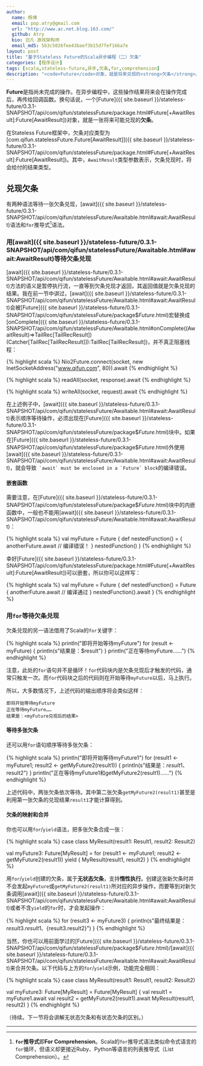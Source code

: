 ```yaml
---
author:
  name: 杨博
  email: pop.atry@gmail.com
  url: "http://www.ac.net.blog.163.com/"
  github: Atry
  bio: 岂凡 游戏架构师
  email_md5: 5b3c5026fee43baef3b15d7fef166a7e
layout: post
title: "基于Stateless Future的Scala异步编程（二）欠条"
categories: [程序设计]
tags: [scala,stateless-future,异步,欠条,for,comprehension]
description: "<code>Future</code>对象，就是将来兑现的<strong>欠条</strong>。"
---
```


**Future**是指尚未完成的操作。在异步编程中，这些操作结果将来会在操作完成后，再传给回调函数。换句话说，一个[Future]({{ site.baseurl }}/stateless-future/0.3.1-SNAPSHOT/api/com/qifun/statelessFuture/package.html#Future[+AwaitResult]:Future[AwaitResult])对象，就是一张将来可能兑现的**欠条**。

在Stateless Future框架中，欠条对应类型为[com.qifun.statelessFuture.Future[AwaitResult]]({{ site.baseurl }}/stateless-future/0.3.1-SNAPSHOT/api/com/qifun/statelessFuture/package.html#Future[+AwaitResult]:Future[AwaitResult])。其中，`AwaitResult`类型参数表示，欠条兑现时，将会给付的结果类型。

## 兑现欠条

有两种语法等待一张欠条兑现，[await]({{ site.baseurl }}/stateless-future/0.3.1-SNAPSHOT/api/com/qifun/statelessFuture/Awaitable.html#await:AwaitResult)语法和`for`推导式[^ForComprehension]语法。

### 用[await]({{ site.baseurl }}/stateless-future/0.3.1-SNAPSHOT/api/com/qifun/statelessFuture/Awaitable.html#await:AwaitResult)等待欠条兑现

[await]({{ site.baseurl }}/stateless-future/0.3.1-SNAPSHOT/api/com/qifun/statelessFuture/Awaitable.html#await:AwaitResult)方法的语义是暂停执行流，一直等到欠条兑现才返回，其返回值就是欠条兑现的结果。我在前一节中讲过，[await]({{ site.baseurl }}/stateless-future/0.3.1-SNAPSHOT/api/com/qifun/statelessFuture/Awaitable.html#await:AwaitResult)会被[Future]({{ site.baseurl }}/stateless-future/0.3.1-SNAPSHOT/api/com/qifun/statelessFuture/package$$Future$.html)宏替换成[onComplete]({{ site.baseurl }}/stateless-future/0.3.1-SNAPSHOT/api/com/qifun/statelessFuture/Awaitable.html#onComplete((AwaitResult)⇒TailRec[TailRecResult])(Catcher[TailRec[TailRecResult]]):TailRec[TailRecResult])，并不真正阻塞线程：

{% highlight scala %}
Nio2Future.connect(socket, new InetSocketAddress("www.qifun.com", 80)).await
{% endhighlight %}

{% highlight scala %}
readAll(socket, response).await
{% endhighlight %}

{% highlight scala %}
writeAll(socket, request).await
{% endhighlight %}

在上述例子中，[await]({{ site.baseurl }}/stateless-future/0.3.1-SNAPSHOT/api/com/qifun/statelessFuture/Awaitable.html#await:AwaitResult)表示顺序等待操作，必须出现在[Future]({{ site.baseurl }}/stateless-future/0.3.1-SNAPSHOT/api/com/qifun/statelessFuture/package$$Future$.html)块中。如果在[Future]({{ site.baseurl }}/stateless-future/0.3.1-SNAPSHOT/api/com/qifun/statelessFuture/package$$Future$.html)外使用[await]({{ site.baseurl }}/stateless-future/0.3.1-SNAPSHOT/api/com/qifun/statelessFuture/Awaitable.html#await:AwaitResult)，就会导致``` `await` must be enclosed in a `Future` block```的编译错误。

#### 嵌套函数

需要注意，在[Future]({{ site.baseurl }}/stateless-future/0.3.1-SNAPSHOT/api/com/qifun/statelessFuture/package$$Future$.html)块中的内嵌函数中，一般也不能用[await]({{ site.baseurl }}/stateless-future/0.3.1-SNAPSHOT/api/com/qifun/statelessFuture/Awaitable.html#await:AwaitResult)：

{% highlight scala %}
val myFuture = Future {
  def nestedFunction() = {
    anotherFuture.await // 编译错误！
  }
  nestedFunction()
}
{% endhighlight %}

幸好[Future]({{ site.baseurl }}/stateless-future/0.3.1-SNAPSHOT/api/com/qifun/statelessFuture/package.html#Future[+AwaitResult]:Future[AwaitResult])可以嵌套，所以你可以这样写：

{% highlight scala %}
val myFuture = Future {
  def nestedFunction() = Future {
    anotherFuture.await // 编译通过
  }
  nestedFunction().await
}
{% endhighlight %}

### 用`for`等待欠条兑现

欠条兑现的另一语法借用了Scala的`for`关键字：

{% highlight scala %}
println("即将开始等待myFuture")
for (result <- myFuture) {
  println(s"结果是：$result")
}
println("正在等待myFuture……")
{% endhighlight %}

注意，此处的`for`语句并不是循环！`for`代码块内是欠条兑现后才触发的代码，通常只触发一次。而`for`代码块之后的代码则在开始等待`myFuture`以后，马上执行。


所以，大多数情况下，上述代码的输出顺序将会类似这样：

    即将开始等待myFuture
    正在等待myFuture……
    结果是：<myFuture兑现后的结果>

#### 等待多张欠条

还可以用`for`语句顺序等待多张欠条：

{% highlight scala %}
println("即将开始等待myFuture1")
for (result1 <- myFuture1; result2 <- getMyFuture2(result1)) {
  println(s"结果是：$result1、$result2")
}
println("正在等待myFuture1和getMyFuture2(result1)……")
{% endhighlight %}

上述代码中，两张欠条依次等待。其中第二张欠条`getMyFuture2(result1)`甚至是利用第一张欠条的兑现结果`result1`才能计算得到。

#### 欠条的映射和合并

你也可以用`for`/`yield`语法，把多张欠条合成一张：

{% highlight scala %}
case class MyResult(result1: Result1, result2: Result2)

val myFuture3: Future[MyResult] = for (result1 <- myFuture1; result2 <- getMyFuture2(result1)) yield {
  MyResult(result1, result2)
}
{% endhighlight %}

用`for`/`yield`创建的欠条，属于**无状态欠条**，支持**惰性执行**。创建这张新欠条时并不会发起`myFuture`或`getMyFuture2(result1)`所对应的异步操作，而要等到对新欠条调用[await]({{ site.baseurl }}/stateless-future/0.3.1-SNAPSHOT/api/com/qifun/statelessFuture/Awaitable.html#await:AwaitResult)或者不含`yield`的`for`时，才会发起操作：

{% highlight scala %}
for (result3 <- myFuture3) {
  println(s"最终结果是：${result3.result1}、${result3.result2}")
}
{% endhighlight %}

当然，你也可以用前面学过的[Future]({{ site.baseurl }}/stateless-future/0.3.1-SNAPSHOT/api/com/qifun/statelessFuture/package$$Future$.html)/[await]({{ site.baseurl }}/stateless-future/0.3.1-SNAPSHOT/api/com/qifun/statelessFuture/Awaitable.html#await:AwaitResult)来合并欠条。以下代码与上方的`for`/`yield`示例，功能完全相同：

{% highlight scala %}
case class MyResult(result1: Result1, result2: Result2)

val myFuture3: Future[MyResult] = Future[MyResult] {
  val result1 = myFuture1.await
  val result2 = getMyFuture2(result1).await
  MyResult(result1, result2)
}
{% endhighlight %}

（待续。下一节将会讲解无状态欠条和有状态欠条的区别。）

---

[^ForComprehension]: **`for`推导式**即**For Comprehension**。Scala的`for`推导式语法类似命令式语言的`for`循环，但语义却更接近Ruby、Python等语言的列表推导式（List Comprehension）。
